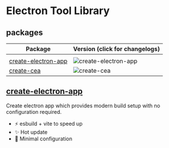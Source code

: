 # Electron Tool Library

## packages

| Package                                  | Version (click for changelogs)                                                                                       |
| ---------------------------------------- | :------------------------------------------------------------------------------------------------------------------- |
|                                          |
| [create-electron-app](packages/cli)      | ![create-electron-app](https://img.shields.io/npm/v/@zzhaon/create-electron-app?color=red&label=create-electron-app) |
| [create-cea](packages/create-templates/) | ![create-cea](https://img.shields.io/npm/v/create-cea?color=red&label=create-cea)                                    |

## [create-electron-app](packages/cli)

Create electron app which provides modern build setup with no configuration required.

- ⚡ esbuild + vite to speed up
- ✨ Hot update
- 💎 Minimal configuration